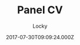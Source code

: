 ---
title: Panel CV
github: https://github.com/jekyller/PanelCV
demo: https://jekyller.github.io/PanelCV/
author: Locky
ssg:
  - Jekyll
cms:
  - Markdown
date: 2017-07-30T09:09:24.000Z
description: Panel CV for designers (or engineers) :)
draft: true
publish_date: '2017-07-30T09:09:24Z'
update_date: '2017-09-07T14:27:25Z'
github_star: 167
github_fork: 403
---